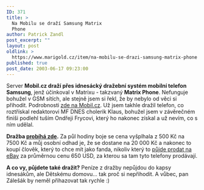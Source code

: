 ```yaml
---
ID: 371
title: >
  Na Mobilu se draží Samsung Matrix
  Phone
author: Patrick Zandl
post_excerpt: ""
layout: post
oldlink: >
  https://www.marigold.cz/item/na-mobilu-se-drazi-samsung-matrix-phone
published: true
post_date: 2003-06-17 09:23:00
---
```

<p>
Server <STRONG>Mobil.cz draží přes idnesácký dražební systém mobilní telefon Samsung</STRONG>, jenž účinkoval v Matrixu - takzvaný <STRONG>Matrix Phone</STRONG>. Nefunguje bohužel v GSM sítích, ale stejně jsem si řekl, že by nebylo od věci si přihodit. Podrobnosti <A href="http://www.mobil.cz/redakce/aukcematrix-pondeli030616.html" target=_blank>zde na Mobil.cz</A>.&#160;Už jsem takhle dražil telefon, co roztřískal redaktorovi MF DNES cholerik Klaus, bohužel jsem v závěrečném finiši podlehl tuším Ondřeji Frycovi, který ho nakonec získal a už nevím, co s ním udělal. </p>

<p>
<STRONG>Dražba </STRONG><A href="http://revue.idnes.cz/aukce.asp?do=aukce&amp;id=matrix" target=_blank><STRONG>probíhá zde</STRONG></A><STRONG>.</STRONG> Za půl hodiny boje se cena vyšplhala z 500 Kč na 7500 Kč a můj osobní odhad je, že se dostane na 20 000 Kč a nakonec to koupí člověk, který to chce mít jako fanda, nikoliv který to <A href="http://cgi.ebay.com/ws/eBayISAPI.dll?ViewItem&amp;item=3029964023&amp;category=43313" target=_blank>půjde prodat na eBay</A> za průměrnou cenu 650 USD, za kterou sa tam tyto telefony prodávají. </p>

<p>
<STRONG>A co vy, půjdete také dražit?</STRONG> Peníze z dražby nepůjdou do kapsy idnesákům, ale Dětskému domovu... tak proč si nepřihodit. A vůbec, pan Zálešák by neměl přihazovat tak rychle :)</p>
